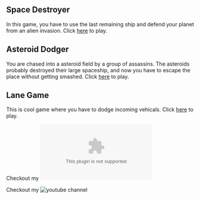 ## Space Destroyer
In this game, you have to use the last remaining ship and defend your planet from an alien invasion. Click [here](shooter/shooter.html) to play.

## Asteroid Dodger
You are chased into a asteroid field by a group of assassins. The asteroids probably destroyed their large spaceship, and now you have to escape the place without getting smashed. Click [here](obstacleAvoider/Basic.html) to play.

## Lane Game
This is cool game where you have to dodge incoming vehicals. Click [here](Lane_Game/laneGame) to play.

Checkout my ![blog](https//www.pranjalsworld.wordpress.com)

Checkout my ![youtube channel](https//www.youtube.com/channel/UC03WEKrrGTdRYYJ7cbwtkNA?view_as=subscriber)
